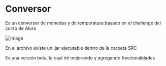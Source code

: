 # Conversor

Es un conversor de monedas y de temperatura
basado en el challenge del curso de Alura

![image](https://github.com/JimAlVi/Conversor/assets/129916517/b41d2bfd-0c2d-4e38-9034-ae8d401db549)

En el archivo existe un .jar ejecutable dentro de la carpeta SRC

Es una versión beta, la cual iré mejorando y agregando funcionalidades


